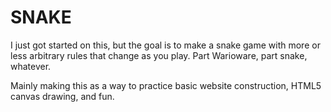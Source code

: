 # SNAKE

I just got started on this, but the goal is to make a snake game with more or less arbitrary rules that change as you play. Part Warioware, part snake, whatever.

Mainly making this as a way to practice basic website construction, HTML5 canvas drawing, and fun.